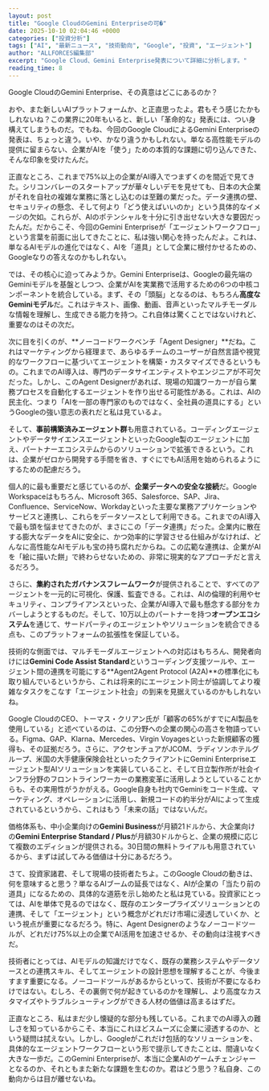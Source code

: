 ```yaml
---
layout: post
title: "Google CloudのGemini Enterpriseの可�"
date: 2025-10-10 02:04:46 +0000
categories: ["投資分析"]
tags: ["AI", "最新ニュース", "技術動向", "Google", "投資", "エージェント"]
author: "ALLFORCES編集部"
excerpt: "Google Cloud、Gemini Enterprise発表について詳細に分析します。"
reading_time: 8
---
```


Google CloudのGemini Enterprise、その真意はどこにあるのか？

おや、また新しいAIプラットフォームか、と正直思ったよ。君もそう感じたかもしれないね？この業界に20年もいると、新しい「革命的な」発表には、つい身構えてしまうものだ。でもね、今回のGoogle CloudによるGemini Enterpriseの発表は、ちょっと違う。いや、かなり違うかもしれない。単なる高性能モデルの提供に留まらない、企業がAIを「使う」ための本質的な課題に切り込んできた、そんな印象を受けたんだ。

正直なところ、これまで75%以上の企業がAI導入でつまずくのを間近で見てきた。シリコンバレーのスタートアップが華々しいデモを見せても、日本の大企業がそれを自社の複雑な業務に落とし込むのは至難の業だった。データ連携の壁、セキュリティの懸念、そして何より「どう使えばいいのか」という具体的なイメージの欠如。これらが、AIのポテンシャルを十分に引き出せない大きな要因だったんだ。だからこそ、今回のGemini Enterpriseが「エージェントワークフロー」という言葉を前面に出してきたことに、私は強い関心を持ったんだよ。これは、単なるAIモデルの進化ではなく、AIを「道具」として企業に根付かせるための、Googleなりの答えなのかもしれない。

では、その核心に迫ってみようか。Gemini Enterpriseは、Googleの最先端のGeminiモデルを基盤としつつ、企業がAIを実業務で活用するための6つの中核コンポーネントを統合している。まず、その「頭脳」となるのは、もちろん**高度なGeminiモデル**だ。これはテキスト、画像、動画、音声といったマルチモーダルな情報を理解し、生成できる能力を持つ。これ自体は驚くことではないけれど、重要なのはその次だ。

次に目を引くのが、**ノーコードワークベンチ「Agent Designer」**だね。これはマーケティングから経理まで、あらゆるチームのユーザーが自然言語や視覚的なワークフローに基づいてエージェントを構築・カスタマイズできるというもの。これまでのAI導入は、専門のデータサイエンティストやエンジニアが不可欠だった。しかし、このAgent Designerがあれば、現場の知識ワーカーが自ら業務プロセスを自動化するエージェントを作り出せる可能性がある。これは、AIの民主化、つまり「AIを一部の専門家のものではなく、全社員の道具にする」というGoogleの強い意志の表れだと私は見ているよ。

そして、**事前構築済みエージェント群**も用意されている。コーディングエージェントやデータサイエンスエージェントといったGoogle製のエージェントに加え、パートナーエコシステムからのソリューションで拡張できるという。これは、企業がゼロから開発する手間を省き、すぐにでもAI活用を始められるようにするための配慮だろう。

個人的に最も重要だと感じているのが、**企業データへの安全な接続**だ。Google Workspaceはもちろん、Microsoft 365、Salesforce、SAP、Jira、Confluence、ServiceNow、Workdayといった主要な業務アプリケーションやサービスと連携し、これらをデータソースとして利用できる。これまでのAI導入で最も頭を悩ませてきたのが、まさにこの「データ連携」だった。企業内に散在する膨大なデータをAIに安全に、かつ効率的に学習させる仕組みがなければ、どんなに高性能なAIモデルも宝の持ち腐れだからね。この広範な連携は、企業がAIを「絵に描いた餅」で終わらせないための、非常に現実的なアプローチだと言えるだろう。

さらに、**集約されたガバナンスフレームワーク**が提供されることで、すべてのアージェントを一元的に可視化、保護、監査できる。これは、AIの倫理的利用やセキュリティ、コンプライアンスといった、企業がAI導入で最も懸念する部分をカバーしようとするものだ。そして、10万以上のパートナーを持つ**オープンエコシステム**を通じて、サードパーティのエージェントやソリューションを統合できる点も、このプラットフォームの拡張性を保証している。

技術的な側面では、マルチモーダルエージェントへの対応はもちろん、開発者向けには**Gemini Code Assist Standard**というコーディング支援ツールや、エージェント間の連携を可能にする**Agent2Agent Protocol (A2A)**の標準化にも取り組んでいるというから、これは将来的にエージェント同士が協調してより複雑なタスクをこなす「エージェント社会」の到来を見据えているのかもしれないね。

Google CloudのCEO、トーマス・クリアン氏が「顧客の65%がすでにAI製品を使用している」と述べているのは、この分野への企業の関心の高さを物語っている。Figma、GAP、Klarna、Mercedes、Virgin Voyagesといった新規顧客の獲得も、その証拠だろう。さらに、アクセンチュアがJCOM、ラディソンホテルグループ、米国の大手健康保険会社といったクライアントにGemini Enterpriseエージェント型AIソリューションを実装していること、そして日立製作所が社会インフラ分野のフロントラインワーカーの業務変革に活用しようとしていることからも、その実用性がうかがえる。Google自身も社内でGeminiをコード生成、マーケティング、オペレーションに活用し、新規コードの約半分がAIによって生成されているというから、これはもう「未来の話」ではないんだ。

価格体系も、中小企業向けの**Gemini Business**が月額21ドルから、大企業向けの**Gemini Enterprise Standard / Plus**が月額30ドルからと、企業の規模に応じて複数のエディションが提供される。30日間の無料トライアルも用意されているから、まずは試してみる価値は十分にあるだろう。

さて、投資家諸君、そして現場の技術者たちよ。このGoogle Cloudの動きは、何を意味すると思う？単なるAIブームの延長ではなく、AIが企業の「当たり前の道具」になるための、具体的な道筋を示し始めたと私は見ている。投資家にとっては、AIを単体で見るのではなく、既存のエンタープライズソリューションとの連携、そして「エージェント」という概念がどれだけ市場に浸透していくか、という視点が重要になるだろう。特に、Agent Designerのようなノーコードツールが、どれだけ75%以上の企業でAI活用を加速させるか、その動向は注視すべきだ。

技術者にとっては、AIモデルの知識だけでなく、既存の業務システムやデータソースとの連携スキル、そしてエージェントの設計思想を理解することが、今後ますます重要になる。ノーコードツールがあるからといって、技術が不要になるわけではない。むしろ、その裏側で何が起きているのかを理解し、より高度なカスタマイズやトラブルシューティングができる人材の価値は高まるはずだ。

正直なところ、私はまだ少し懐疑的な部分も残している。これまでのAI導入の難しさを知っているからこそ、本当にこれほどスムーズに企業に浸透するのか、という疑問は拭えない。しかし、Googleがこれだけ包括的なソリューションを、具体的なエージェントワークフローという形で提示してきたことは、間違いなく大きな一歩だ。このGemini Enterpriseが、本当に企業AIのゲームチェンジャーとなるのか、それともまた新たな課題を生むのか。君はどう思う？私自身、この動向からは目が離せないね。

